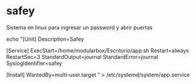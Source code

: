 # safey
Sistema en linux para ingresar un password y abrir puertas


echo "[Unit] 
Description=Safey

[Service] 
ExecStart=/home/modularbox/Escritorio/app.sh 
Restart=always 
RestartSec=3
StandardOutput=journal 
StandardError=journal 
SyslogIdentifier=safey

[Install] 
WantedBy=multi-user.target " > /etc/systemd/system/app.service